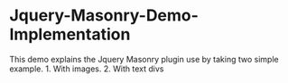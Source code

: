 # Jquery-Masonry-Demo-Implementation
This demo explains the Jquery Masonry plugin use by taking two simple example. 1. With images. 2. With text divs
